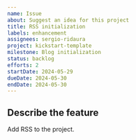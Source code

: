 ```yaml
---
name: Issue
about: Suggest an idea for this project
title: RSS initialization
labels: enhancement
assignees: sergio-ridaura
project: kickstart-template
milestone: Blog initialization
status: backlog
efforts: 2
startDate: 2024-05-29
dueDate: 2024-05-30
endDate: 2024-05-30
---
```


## Describe the feature

Add RSS to the project.

